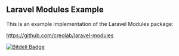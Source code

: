 ## Laravel Modules Example

This is an example implementation of the Laravel Modules package:

https://github.com/creolab/laravel-modules

[![Bitdeli Badge](https://d2weczhvl823v0.cloudfront.net/bstrahija/laravel-modules-example/trend.png)](https://bitdeli.com/free "Bitdeli Badge")
